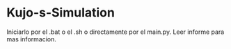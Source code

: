 # Kujo-s-Simulation
Iniciarlo por el .bat o el .sh o directamente por el main.py.
Leer informe para mas informacion.
